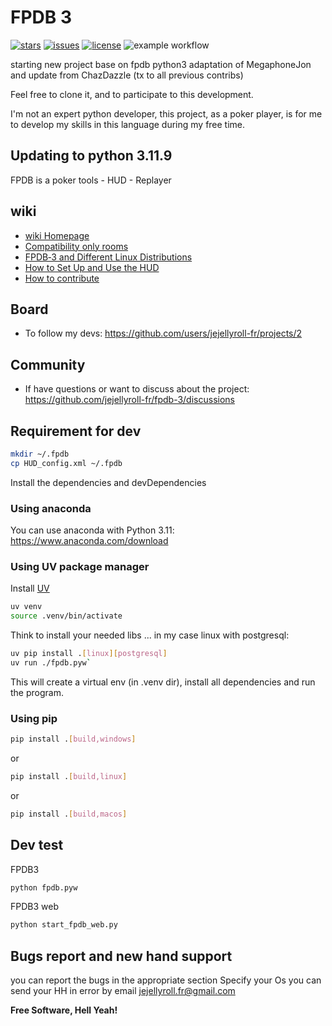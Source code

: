 # FPDB 3

[![stars](https://custom-icon-badges.demolab.com/github/stars/jejellyroll-fr/fpdb-3?logo=star)](https://github.com/jejellyroll-fr/fpdb-3/stargazers "stars")
[![issues](https://custom-icon-badges.demolab.com/github/issues-raw/jejellyroll-fr/fpdb-3?logo=issue)](https://github.com/jejellyroll-fr/fpdb-3/issues "issues")
[![license](https://custom-icon-badges.demolab.com/github/license/jejellyroll-fr/fpdb-3?logo=law&logoColor=white)](https://github.com/jejellyroll-fr/fpdb-3/blob/main/LICENSE?rgh-link-date=2021-08-09T18%3A10%3A26Z "license MIT")
![example workflow](https://github.com/jejellyroll-fr/fpdb-3/actions/workflows/fpdb-3.yml/badge.svg)

starting new project base on fpdb python3 adaptation of MegaphoneJon and update from ChazDazzle
(tx to all previous contribs)

Feel free to clone it, and to participate to this development.

I'm not an expert python developer, this project, as a poker player, is for me to develop my skills in this language during my free time.

## Updating to python 3.11.9

FPDB is a poker tools - HUD - Replayer


## wiki

- [wiki Homepage](https://github.com/jejellyroll-fr/fpdb-3/wiki)
- [Compatibility only rooms](https://github.com/jejellyroll-fr/fpdb-3/wiki/Compatibility-online-Rooms)
- [FPDB‐3 and Different Linux Distributions](https://github.com/jejellyroll-fr/fpdb-3/wiki/FPDB%E2%80%903-and-Different-Linux-Distributions,-X11-or-Wayland-Support-and-different-desktop-environment-(WIP))
- [How to Set Up and Use the HUD](https://github.com/jejellyroll-fr/fpdb-3/wiki/How-to-Set-Up-and-Use-the-HUD-with-fpdb%E2%80%903-by-editing-HUD_config.xml)
- [How to contribute](https://github.com/jejellyroll-fr/fpdb-3/wiki/How-to-contribute:-a-Gitflow%E2%80%90inspired-struture)

## Board

- To follow my devs: <https://github.com/users/jejellyroll-fr/projects/2>

## Community

- If have questions or want to discuss about the project: <https://github.com/jejellyroll-fr/fpdb-3/discussions>

## Requirement for dev

```sh
mkdir ~/.fpdb
cp HUD_config.xml ~/.fpdb
```

Install the dependencies and devDependencies

### Using anaconda

You can use anaconda with Python 3.11: <https://www.anaconda.com/download>

### Using UV package manager

Install [UV](https://docs.astral.sh/uv)

```sh
uv venv
source .venv/bin/activate
```

Think to install your needed libs ... in my case linux with postgresql:

```sh
uv pip install .[linux][postgresql]
uv run ./fpdb.pyw`
```

This will create a virtual env (in .venv dir), install all dependencies and run the program.

### Using pip

```sh
pip install .[build,windows]
```

or

```sh
pip install .[build,linux]
```

or

```sh
pip install .[build,macos]
```




## Dev test

FPDB3

```Python
python fpdb.pyw
```

FPDB3 web

```Python
python start_fpdb_web.py 
```

## Bugs report and new hand support

you can report the bugs in the appropriate section
Specify your Os
you can send your HH in error by email <jejellyroll.fr@gmail.com>

**Free Software, Hell Yeah!**
